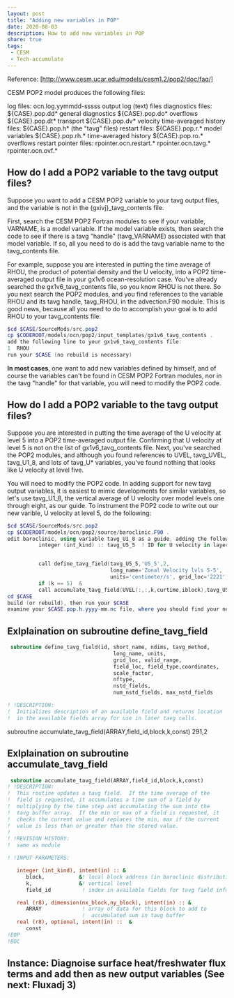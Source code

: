 ```yaml
---
layout: post
title: "Adding new variables in POP"
date: 2020-08-03
description: How to add new variables in POP
share: true
tags:
 - CESM
 - Tech-accumulate
---
```

Reference:
[http://www.cesm.ucar.edu/models/cesm1.2/pop2/doc/faq/]

CESM POP2 model produces the following files:

log files:
ocn.log.yymmdd-sssss     output log (text) files
diagnostics files:
${CASE}.pop.dd*     general diagnostics
${CASE}.pop.do*     overflows
${CASE}.pop.dt*      transport
${CASE}.pop.dv*      velocity
time-averaged history files:
${CASE}.pop.h*     (the "tavg" files)
restart files:
${CASE}.pop.r.*       model variables
${CASE}.pop.rh.*     time-averaged history
${CASE}.pop.ro.*     overflows
restart pointer files:
rpointer.ocn.restart.*
rpointer.ocn.tavg.*
rpointer.ocn.ovf.*

## How do I add a POP2 variable to the tavg output files?

Suppose you want to add a CESM POP2 variable to your tavg output files, and the variable is not in the {gxivj}_tavg_contents file.

First, search the CESM POP2 Fortran modules to see if your variable, VARNAME, is a model variable. If the model variable exists, then search the code to see if there is a tavg "handle" (tavg_VARNAME) associated with that model variable. If so, all you need to do is add the tavg variable name to the tavg_contents file.

For example, suppose you are interested in putting the time average of RHOU, the product of potential density and the U velocity, into a POP2 time-averaged output file in your gx1v6 ocean-resolution case. You've already searched the gx1v6_tavg_contents file, so you know RHOU is not there. So you next search the POP2 modules, and you find references to the variable RHOU and its tavg handle, tavg_RHOU, in the advection.F90 module. This is good news, because all you need to do to accomplish your goal is to add RHOU to your tavg_contents file:
```powershell
$cd $CASE/SourceMods/src.pop2
cp $CODEROOT/models/ocn/pop2/input_templates/gx1v6_tavg_contents .
add the following line to your gx1v6_tavg_contents file:
1  RHOU
run your $CASE (no rebuild is necessary)
```

**In most cases**, one want to add new variables defined by himself, and of course the variables can't be found in CESM POP2 Fortran modules, nor in the tavg "handle" for that variable, you will need to modify the POP2 code.
## How do I add a POP2 variable to the tavg output files? 
Suppose you are interested in putting the time average of the U velocity at level 5 into a POP2 time-averaged output file. Confirming that U velocity at level 5 is not on the list of gx1v6_tavg_contents file. Next, you've searched the POP2 modules, and although you found references to UVEL, tavg_UVEL, tavg_U1_8, and lots of tavg_U* variables, you've found nothing that looks like U velocity at level five.

You will need to modify the POP2 code. In adding support for new tavg output variables, it is easiest to mimic developments for similar variables, so let's use tavg_U1_8, the vertical average of U velocity over model levels one through eight, as our guide. To instrument the POP2 code to write out our new varible, U velocity at level 5, do the following:
```powershell
$cd $CASE/SourceMods/src.pop2
cp $CODEROOT/models/ocn/pop2/source/baroclinic.F90 .
edit baroclinic, using variable tavg_U1_8 as a guide, adding the following lines in the appropriate places:
          integer (int_kind) :: tavg_U5_5  ! ID for U velocity in layer five


          call define_tavg_field(tavg_U5_5,'U5_5',2,                          &
                                 long_name='Zonal Velocity lvls 5-5',         &
                                 units='centimeter/s', grid_loc='2221')
          if (k == 5)  &
          call accumulate_tavg_field(UVEL(:,:,k,curtime,iblock),tavg_U5_5,iblock,k)
cd $CASE
build (or rebuild), then run your $CASE
examine your $CASE.pop.h.yyyy-mm.nc file, where you should find your new variable, U5_5.
```

## Exlplaination on subroutine define_tavg_field
```fortran
 subroutine define_tavg_field(id, short_name, ndims, tavg_method,       & 293,15
                                  long_name, units,                     &
                                  grid_loc, valid_range,                &
                                  field_loc, field_type,coordinates,    &
                                  scale_factor,                         &
                                  nftype,                               &
                                  nstd_fields,                          &
                                  num_nstd_fields, max_nstd_fields      )

! !DESCRIPTION:
!  Initializes description of an available field and returns location
!  in the available fields array for use in later tavg calls.
```

 subroutine accumulate_tavg_field(ARRAY,field_id,block,k,const) 291,2

## Exlplaination on subroutine accumulate_tavg_field
```fortran
 subroutine accumulate_tavg_field(ARRAY,field_id,block,k,const) 
! !DESCRIPTION:
!  This routine updates a tavg field.  If the time average of the
!  field is requested, it accumulates a time sum of a field by 
!  multiplying by the time step and accumulating the sum into the 
!  tavg buffer array.  If the min or max of a field is requested, it
!  checks the current value and replaces the min, max if the current
!  value is less than or greater than the stored value.
!
! !REVISION HISTORY:
!  same as module

! !INPUT PARAMETERS:

   integer (int_kind), intent(in) :: &
      block,           &! local block address (in baroclinic distribution)
      k,               &! vertical level
      field_id          ! index in available fields for tavg field info (the accumulated output data id)

   real (r8), dimension(nx_block,ny_block), intent(in) :: &
      ARRAY             ! array of data for this block to add to 
                        !  accumulated sum in tavg buffer
   real (r8), optional, intent(in) ::  &
      const
!EOP
!BOC
```
## Instance: Diagnoise surface heat/freshwater flux terms and add then as new output variables (See next: Fluxadj 3)
